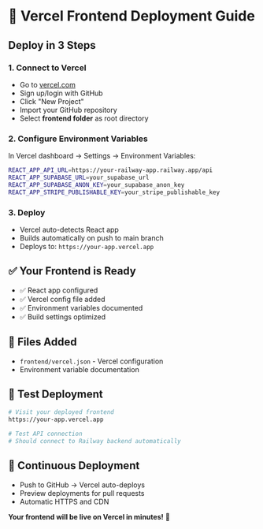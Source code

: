 # 🚀 Vercel Frontend Deployment Guide

## Deploy in 3 Steps

### 1. **Connect to Vercel**

- Go to [vercel.com](https://vercel.com)
- Sign up/login with GitHub
- Click "New Project"
- Import your GitHub repository
- Select **frontend folder** as root directory

### 2. **Configure Environment Variables**

In Vercel dashboard → Settings → Environment Variables:

```bash
REACT_APP_API_URL=https://your-railway-app.railway.app/api
REACT_APP_SUPABASE_URL=your_supabase_url
REACT_APP_SUPABASE_ANON_KEY=your_supabase_anon_key
REACT_APP_STRIPE_PUBLISHABLE_KEY=your_stripe_publishable_key
```

### 3. **Deploy**

- Vercel auto-detects React app
- Builds automatically on push to main branch
- Deploys to: `https://your-app.vercel.app`

## ✅ Your Frontend is Ready

- ✅ React app configured
- ✅ Vercel config file added
- ✅ Environment variables documented
- ✅ Build settings optimized

## 🔧 Files Added

- `frontend/vercel.json` - Vercel configuration
- Environment variable documentation

## 🧪 Test Deployment

```bash
# Visit your deployed frontend
https://your-app.vercel.app

# Test API connection
# Should connect to Railway backend automatically
```

## 🔄 Continuous Deployment

- Push to GitHub → Vercel auto-deploys
- Preview deployments for pull requests
- Automatic HTTPS and CDN

**Your frontend will be live on Vercel in minutes!** 🎉
